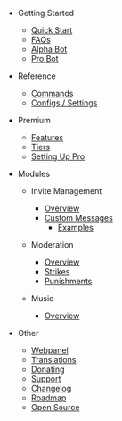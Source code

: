- Getting Started

  - [Quick Start](/zh-TW/getting-started/quick-start.md)
  - [FAQs](/zh-TW/getting-started/faq.md)
  - [Alpha Bot](/zh-TW/getting-started/alpha.md)
  - [Pro Bot](/zh-TW/getting-started/pro.md)

- Reference

  - [Commands](/zh-TW/reference/commands.md)
  - [Configs / Settings](/zh-TW/reference/settings.md)

- Premium

  - [Features](/zh-TW/premium/features.md)
  - [Tiers](/zh-TW/premium/tiers.md)
  - [Setting Up Pro](/zh-TW/premium/setting-up.md)

- Modules

  - Invite Management

    - [Overview](/zh-TW/modules/invites/commands.md)
    - [Custom Messages](/zh-TW/modules/invites/custom-messages.md)
      - [Examples](/zh-TW/modules/invites/examples.md)

  - Moderation

    - [Overview](/zh-TW/modules/moderation/overview.md)
    - [Strikes](/zh-TW/modules/moderation/strikes.md)
    - [Punishments](/zh-TW/modules/moderation/punishments.md)

  - Music

    - [Overview](/zh-TW/modules/music/overview.md)

- Other

  - [Webpanel](/zh-TW/other/webpanel.md)
  - [Translations](/zh-TW/other/translations.md)
  - [Donating](/zh-TW/other/donating.md)
  - [Support](/zh-TW/other/support.md)
  - [Changelog](/zh-TW/other/changelog.md)
  - [Roadmap](/zh-TW/other/roadmap.md)
  - [Open Source](/zh-TW/other/open-source.md)
